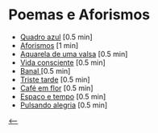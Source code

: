# Poemas e Aforismos

- [Quadro azul](./quadro-azul.html) <span class="word-count">[0.5 min]</span>
- [Aforismos](./aforismos.html) <span class="word-count">[1 min]</span>
- [Aquarela de uma valsa](./aquarela-de-uma-valsa.html) <span class="word-count">[0.5 min]</span>
- [Vida consciente](./vida-consciente.html) <span class="word-count">[0.5 min]</span>
- [Banal ](./banal.html) <span class="word-count">[0.5 min]</span>
- [Triste tarde](./triste-tarde.html) <span class="word-count">[0.5 min]</span>
- [Café em flor](./cafe-em-flor.html) <span class="word-count">[0.5 min]</span>
- [Espaço e tempo](./espaco-e-tempo.html) <span class="word-count">[0.5 min]</span>
- [Pulsando alegria](./pulsando-alegria.html) <span class="word-count">[0.5 min]</span>

[<--](../)